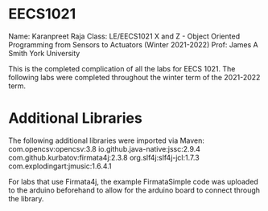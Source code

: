 # EECS1021
Name: Karanpreet Raja
Class: LE/EECS1021 X and Z - Object Oriented Programming from Sensors to Actuators (Winter 2021-2022)
Prof: James A Smith
York University

This is the completed complication of all the labs for EECS 1021. The following labs were completed throughout the winter term of the 2021-2022 term.

# Additional Libraries
The following additional libraries were imported via Maven:
    com.opencsv:opencsv:3.8
    io.github.java-native:jssc:2.9.4
    com.github.kurbatov:firmata4j:2.3.8
    org.slf4j:slf4j-jcl:1.7.3
    com.explodingart:jmusic:1.6.4.1

For labs that use Firmata4j, the example FirmataSimple code was uploaded to the arduino beforehand to allow for the arduino board to connect through the library.
